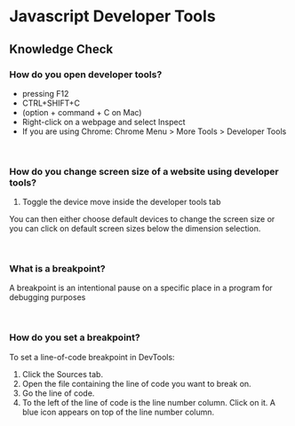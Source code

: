 # Javascript Developer Tools

## Knowledge Check

### How do you open developer tools?

- pressing F12
- CTRL+SHIFT+C
- (option + command + C on Mac)
- Right-click on a webpage and select Inspect
- If you are using Chrome: Chrome Menu > More Tools > Developer Tools

<br />

### How do you change screen size of a website using developer tools?

1. Toggle the device move inside the developer tools tab

You can then either choose default devices to change the screen size or you can click on default screen sizes below the dimension selection.

<br />

### What is a breakpoint?

A breakpoint is an intentional pause on a specific place in a program for debugging purposes

<br />

### How do you set a breakpoint?

To set a line-of-code breakpoint in DevTools:

1. Click the Sources tab.
2. Open the file containing the line of code you want to break on.
3. Go the line of code.
4. To the left of the line of code is the line number column. Click on it. A blue icon appears on top of the line number column.
